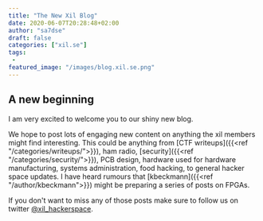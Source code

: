 ```yaml
---
title: "The New Xil Blog"
date: 2020-06-07T20:28:48+02:00
author: "sa7dse"
draft: false
categories: ["xil.se"]
tags:
 - 
featured_image: "/images/blog.xil.se.png"
---
```


## A new beginning

I am very excited to welcome you to our shiny new blog.

We hope to post lots of engaging new content on anything the xil members might find interesting. This could be anything from [CTF writeups]({{<ref "/categories/writeups/">}}), ham radio, [security]({{<ref "/categories/security/">}}), PCB design, hardware used for hardware manufacturing, systems administration, food hacking, to general hacker space updates.
I have heard rumours that [kbeckmann]({{<ref "/author/kbeckmann">}}) might be preparing a series of posts on FPGAs.

If you don't want to miss any of those posts make sure to follow us on twitter [@xil_hackerspace](https://twitter.com/xil_hackerspace).